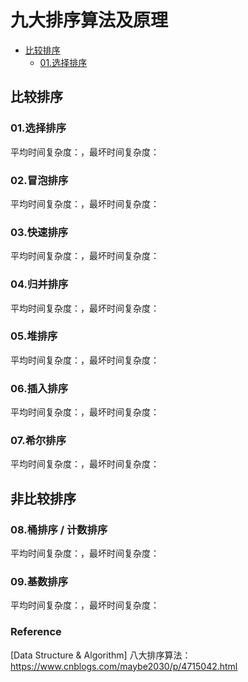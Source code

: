 # 九大排序算法及原理

- [比较排序](#比较排序)
    - [01.选择排序](#01选择排序)

## 比较排序

### 01.选择排序

平均时间复杂度：，最坏时间复杂度：

### 02.冒泡排序

平均时间复杂度：，最坏时间复杂度：

### 03.快速排序

平均时间复杂度：，最坏时间复杂度：

### 04.归并排序

平均时间复杂度：，最坏时间复杂度：

### 05.堆排序

平均时间复杂度：，最坏时间复杂度：

### 06.插入排序

平均时间复杂度：，最坏时间复杂度：

### 07.希尔排序

平均时间复杂度：，最坏时间复杂度：

## 非比较排序

### 08.桶排序 / 计数排序

平均时间复杂度：，最坏时间复杂度：

### 09.基数排序

平均时间复杂度：，最坏时间复杂度：

### Reference

[Data Structure & Algorithm] 八大排序算法：https://www.cnblogs.com/maybe2030/p/4715042.html
